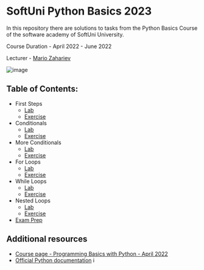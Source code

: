 # SoftUni Python Basics 2023

In this repository there are solutions to tasks from the Python Basics Course of the software academy of SoftUni University.

Course Duration - April 2022 - June 2022

Lecturer - [Mario Zahariev](https://www.linkedin.com/in/mario-zahariev-753a7b202/) 

![image](https://user-images.githubusercontent.com/68993494/185683680-bcfefe65-88fb-4192-b0b2-ff9130c39487.png)

## Table of Contents:
- First Steps
    - [Lab](https://github.com/petarivanov95/SoftUni-Python-Basics-2022/tree/main/03.%20First%20Steps%20-%20Programming%20-%20Lab)
    - [Exercise](https://github.com/petarivanov95/SoftUni-Python-Basics-2022/tree/main/04.%20First%20Steps%20-%20Programming%20-%20Exercise)
- Conditionals
    - [Lab](https://github.com/petarivanov95/SoftUni-Python-Basics-2022/tree/main/05.%20Conditionals%20-%20Lab)
    - [Exercise](https://github.com/petarivanov95/SoftUni-Python-Basics-2022/tree/main/06.%20Conditionals%20-%20Exercise)
- More Conditionals
    - [Lab](https://github.com/petarivanov95/SoftUni-Python-Basics-2022/tree/main/07.%20More%20Conditionals%20-%20Lab)
    - [Exercise](https://github.com/petarivanov95/SoftUni-Python-Basics-2022/tree/main/08.%20More%20Conditionals%20-%20Exercise)
- For Loops
    - [Lab](https://github.com/petarivanov95/SoftUni-Python-Basics-2022/tree/main/09.%20For%20Loops%20-%20Lab)
    - [Exercise](https://github.com/petarivanov95/SoftUni-Python-Basics-2022/tree/main/10.%20For%20Loops%20-%20Exercise)
- While Loops
    - [Lab](https://github.com/petarivanov95/SoftUni-Python-Basics-2022/tree/main/11.%20While%20Loops%20-%20Lab)
    - [Exercise](https://github.com/petarivanov95/SoftUni-Python-Basics-2022/tree/main/12.%20While%20Loops%20-%20Exercise)
- Nested Loops
    - [Lab](https://github.com/petarivanov95/SoftUni-Python-Basics-2022/tree/main/13.%20Nested%20Loops%20-%20Lab)
    - [Exercise](https://github.com/petarivanov95/SoftUni-Python-Basics-2022/tree/main/14.%20Nested%20Loops%20-%20Exercise)
- [Exam Prep](https://github.com/petarivanov95/SoftUni-Python-Basics-2022/tree/main/15.%20Exam%20Prep)


## Additional resources

- [Course page - Programming Basics with Python - April 2022](https://softuni.bg/trainings/3743/programming-basics-with-python-april-2022#)
- [Official Python documentation](https://docs.python.org/3/)
i